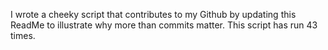 I wrote a cheeky script that contributes to my Github by updating this ReadMe to illustrate why more than commits matter. This script has run 43 times.